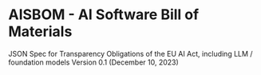 # AISBOM - AI Software Bill of Materials
JSON Spec for Transparency Obligations of the EU AI Act, including LLM / foundation models
Version 0.1 (December 10, 2023)
